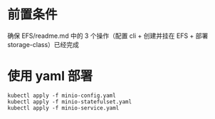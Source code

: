 # 前置条件
确保 EFS/readme.md 中的 3 个操作（配置 cli + 创建并挂在 EFS + 部署 storage-class）已经完成

# 使用 yaml 部署
```shell
kubectl apply -f minio-config.yaml
kubectl apply -f minio-statefulset.yaml
kubectl apply -f minio-service.yaml
```